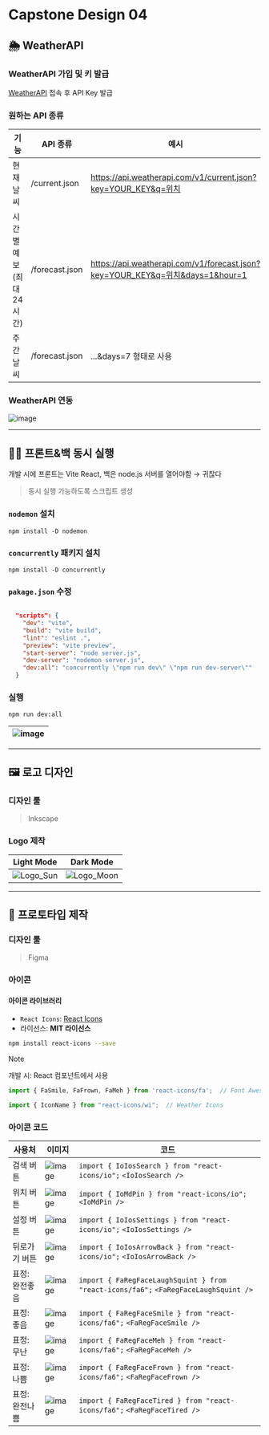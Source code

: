 # Capstone Design 04

## 🌦️ WeatherAPI
### WeatherAPI 가입 및 키 발급
[WeatherAPI](https://www.weatherapi.com) 접속 후 API Key 발급

### 원하는 API 종류
기능 | API 종류 | 예시
---|---|---
현재 날씨	| /current.json | https://api.weatherapi.com/v1/current.json?key=YOUR_KEY&q=위치
시간별 예보 (최대 24시간) | /forecast.json |	https://api.weatherapi.com/v1/forecast.json?key=YOUR_KEY&q=위치&days=1&hour=1
주간 날씨 | /forecast.json | ...&days=7 형태로 사용

### WeatherAPI 연동
![image](https://github.com/user-attachments/assets/71a2ad95-4673-4953-8290-3724ced1b798)

---
## 🧑‍💻 프론트&백 동시 실행
개발 시에 프론트는 Vite React, 백은 node.js 서버를 열어야함 → 귀찮다
> 동시 실행 가능하도록 스크립트 생성

### `nodemon` 설치
```
npm install -D nodemon
```

### `concurrently` 패키지 설치
```
npm install -D concurrently
```

### `pakage.json` 수정
```json

  "scripts": {
    "dev": "vite",
    "build": "vite build",
    "lint": "eslint .",
    "preview": "vite preview",
    "start-server": "node server.js",
    "dev-server": "nodemon server.js",
    "dev:all": "concurrently \"npm run dev\" \"npm run dev-server\""
  }
```

### 실행
```
npm run dev:all
```
![image](https://github.com/user-attachments/assets/9770003e-2010-463a-b559-fcd22afef040) |
---|

---
## 🖼️ 로고 디자인
### 디자인 툴
> Inkscape

### Logo 제작
| Light Mode | Dark Mode |
|------------|-----------|
![Logo_Sun](https://github.com/user-attachments/assets/356ecc71-1d7d-4ff3-b259-3aa35d4e270d) | ![Logo_Moon](https://github.com/user-attachments/assets/6738bd23-884f-4aa6-ba92-34d42425a70b)

---
## 🎨 프로토타입 제작
### 디자인 툴
> Figma

### 아이콘 
#### 아이콘 라이브러리
- `React Icons`: [React Icons](https://react-icons.github.io/react-icons/)
- 라이선스: **MIT 라이선스**

```bash
npm install react-icons --save
```
>[!note]
> 개발 시: React 컴포넌트에서 사용
```js
import { FaSmile, FaFrown, FaMeh } from 'react-icons/fa';  // Font Awesome Icons
```
```js
import { IconName } from "react-icons/wi";  // Weather Icons
```

### 아이콘 코드
| 사용처 | 이미지 | 코드 |
|--------|--------|------|
| 검색 버튼 | ![image](https://github.com/user-attachments/assets/77fd0181-ca2a-4ddf-9d8c-9b5c0b795e9c) | `import { IoIosSearch } from "react-icons/io";` `<IoIosSearch />` |
| 위치 버튼 | ![image](https://github.com/user-attachments/assets/77700eac-7f4d-444d-95dd-f3c1829a9028) | `import { IoMdPin } from "react-icons/io";` `<IoMdPin />` |
| 설정 버튼 | ![image](https://github.com/user-attachments/assets/f6a894b5-62d0-4226-98ff-86422556aa11) | `import { IoIosSettings } from "react-icons/io";` `<IoIosSettings />` |
| 뒤로가기 버튼 | ![image](https://github.com/user-attachments/assets/d6cd83da-d9da-4052-ac67-af9050d403a8) |`import { IoIosArrowBack } from "react-icons/io";` `<IoIosArrowBack />` |
| 표정: 완전좋음 |![image](https://github.com/user-attachments/assets/facdbd59-9edb-41d6-b633-d16f8cb25222) | `import { FaRegFaceLaughSquint } from "react-icons/fa6";` `<FaRegFaceLaughSquint />` |
| 표정: 좋음 |![image](https://github.com/user-attachments/assets/5a03bf16-8950-4ae5-ab77-44adfcf6ba82) |`import { FaRegFaceSmile } from "react-icons/fa6";` `<FaRegFaceSmile />` |
| 표정: 무난 |![image](https://github.com/user-attachments/assets/6a606eb8-d8f5-4820-b35e-9f64462ef963) |`import { FaRegFaceMeh } from "react-icons/fa6";` `<FaRegFaceMeh />`|
| 표정: 나쁨 |![image](https://github.com/user-attachments/assets/ea419167-5ce7-4cde-a023-4c05cbb6ad61) |`import { FaRegFaceFrown } from "react-icons/fa6";` `<FaRegFaceFrown />`|
| 표정: 완전나쁨 |![image](https://github.com/user-attachments/assets/aab87911-a776-4f6c-b19d-499d38649f8e)|`import { FaRegFaceTired } from "react-icons/fa6";` `<FaRegFaceTired />`|

